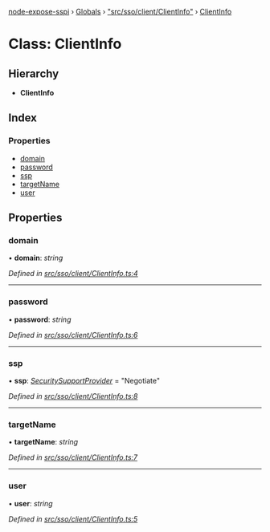 [node-expose-sspi](../README.md) › [Globals](../globals.md) › ["src/sso/client/ClientInfo"](../modules/_src_sso_client_clientinfo_.md) › [ClientInfo](_src_sso_client_clientinfo_.clientinfo.md)

# Class: ClientInfo

## Hierarchy

* **ClientInfo**

## Index

### Properties

* [domain](_src_sso_client_clientinfo_.clientinfo.md#domain)
* [password](_src_sso_client_clientinfo_.clientinfo.md#password)
* [ssp](_src_sso_client_clientinfo_.clientinfo.md#ssp)
* [targetName](_src_sso_client_clientinfo_.clientinfo.md#targetname)
* [user](_src_sso_client_clientinfo_.clientinfo.md#user)

## Properties

###  domain

• **domain**: *string*

*Defined in [src/sso/client/ClientInfo.ts:4](https://github.com/jlguenego/node-expose-sspi/blob/7ca1305/src/sso/client/ClientInfo.ts#L4)*

___

###  password

• **password**: *string*

*Defined in [src/sso/client/ClientInfo.ts:6](https://github.com/jlguenego/node-expose-sspi/blob/7ca1305/src/sso/client/ClientInfo.ts#L6)*

___

###  ssp

• **ssp**: *[SecuritySupportProvider](../modules/_lib_sspi_d_.md#securitysupportprovider)* = "Negotiate"

*Defined in [src/sso/client/ClientInfo.ts:8](https://github.com/jlguenego/node-expose-sspi/blob/7ca1305/src/sso/client/ClientInfo.ts#L8)*

___

###  targetName

• **targetName**: *string*

*Defined in [src/sso/client/ClientInfo.ts:7](https://github.com/jlguenego/node-expose-sspi/blob/7ca1305/src/sso/client/ClientInfo.ts#L7)*

___

###  user

• **user**: *string*

*Defined in [src/sso/client/ClientInfo.ts:5](https://github.com/jlguenego/node-expose-sspi/blob/7ca1305/src/sso/client/ClientInfo.ts#L5)*
